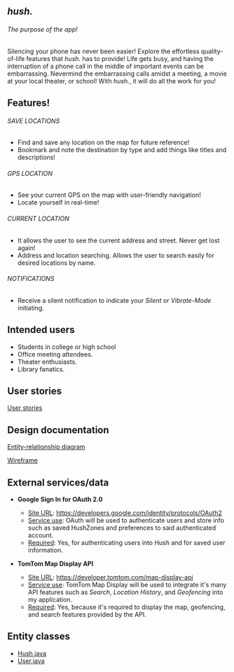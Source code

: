 ## *hush.*

###### The purpose of the app!

Silencing your phone has never been easier! Explore the effortless quality-of-life features that *hush.* has to provide! Life gets busy, and having the interruption of a phone call in the middle of important events can be embarrassing. Nevermind the embarrassing calls amidst a meeting, a movie at your local theater, or school! With *hush.*, it will do all the work for you!
 
## Features!
 
###### SAVE LOCATIONS
 - Find and save any location on the map for future reference!
 - Bookmark and note the destination by type and add things like titles and descriptions!
 
###### GPS LOCATION
 - See your current GPS on the map with user-friendly navigation!
 - Locate yourself in real-time!
 
###### CURRENT LOCATION
 - It allows the user to see the current address and street. Never get lost again!
 - Address and location searching. Allows the user to search easily for desired locations by name.
 
###### NOTIFICATIONS
 - Receive a silent notification to indicate your *Silent* or *Vibrate-Mode* initiating.

## Intended users

 * Students in college or high school
 * Office meeting attendees.
 * Theater enthusiasts.
 * Library fanatics.
 
## User stories  
[User stories](user-stories.md)

## Design documentation
[Entity-relationship diagram](erd.md)

[Wireframe](wire-frame.md)

## External services/data

* <b>Google Sign In for OAuth 2.0</b>

    * <u>Site URL</u>: https://developers.google.com/identity/protocols/OAuth2
    * <u>Service use</u>: OAuth will be used to authenticate users and store info such as saved HushZones and preferences to said authenticated account.
    * <u>Required</u>: Yes, for authenticating users into Hush and for saved user information.
    
* <b>TomTom Map Display API</b> 

    * <u>Site URL</u>: https://developer.tomtom.com/map-display-api
    * <u>Service use</u>: TomTom Map Display will be used to integrate it's many API features such as <i>Search</i>, <i>Location History</i>, and <i>Geofencing</i> into my application.
    * <u>Required</u>: Yes, because it's required to display the map, geofencing, and search features provided by the API.

## Entity classes

* [Hush.java](https://github.com/Vexurion/hush/blob/master/app/src/main/java/edu/cnm/deepdive/hush/model/entity/Hush.java)
* [User.java](https://github.com/Vexurion/hush/blob/master/app/src/main/java/edu/cnm/deepdive/hush/model/entity/User.java)


